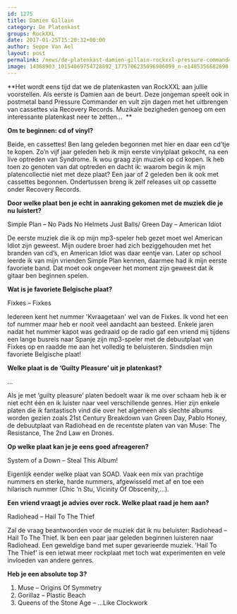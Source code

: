```yaml
---
id: 1275
title: Damien Gillain 
category: De Platenkast
groups: RockXXL
date: 2017-01-25T15:20:32+00:00
author: Seppe Van Ael
layout: post
permalink: /news/de-platenkast-damien-gillain-rockxxl-pressure-commander-recovery-records/
image: 14368903_10154069754728892_1775706235096986099_n-e1485356682698.jpg
---
```

**Het wordt eens tijd dat we de platenkasten van RockXXL aan jullie voorstellen. Als eerste is Damien aan de beurt. Deze jongeman speelt ook in postmetal band Pressure Commander en vult zijn dagen met het uitbrengen van cassettes via Recovery Records. Muzikale bezigheden genoeg om een interessante platenkast neer te zetten&#8230;  **

**Om te beginnen: cd of vinyl?**

Beide, en cassettes! Ben lang geleden begonnen met hier en daar een cd’tje te kopen. Zo’n vijf jaar geleden heb ik mijn eerste vinylplaat gekocht, na een live optreden van Syndrome. Ik wou graag zijn muziek op cd kopen. Ik heb toen zo genoten van dat optreden en dacht ik: waarom begin ik mijn platencollectie niet met deze plaat? Een jaar of 2 geleden ben ik ook met cassettes begonnen. Ondertussen breng ik zelf releases uit op cassette onder Recovery Records.

**Door welke plaat ben je echt in aanraking gekomen met de muziek die je nu luistert?**

Simple Plan – No Pads No Helmets Just Balls/ Green Day – American Idiot

De eerste muziek die ik op mijn mp3-speler heb gezet moet wel American Idiot zijn geweest. Mijn oudere broer had zich beziggehouden met het branden van cd’s, en American Idiot was daar eentje van. Later op school leerde ik van mijn vrienden Simple Plan kennen, daarmee had ik mijn eerste favoriete band. Dat moet ook ongeveer het moment zijn geweest dat ik gitaar ben beginnen spelen.

**Wat is je favoriete Belgische plaat?**

Fixkes – Fixkes

Iedereen kent het nummer 'Kvraagetaan' wel van de Fixkes. Ik vond het een tof nummer maar heb er nooit veel aandacht aan besteed. Enkele jaren nadat het nummer kapot was gedraaid op de radio gaf een vriend mij tijdens een lange busreis naar Spanje zijn mp3-speler met de debuutplaat van Fixkes op en raadde me aan het volledig te beluisteren. Sindsdien mijn favoriete Belgische plaat!

**Welke plaat is de ‘Guilty Pleasure’ uit je platenkast?**

&#8230;

Als je met ‘guilty pleasure’ platen bedoelt waar ik me over schaam heb ik er niet echt één en ik luister naar veel verschillende genres. Hier zijn enkele platen die ik fantastisch vind die over het algemeen als slechte albums worden gezien zoals 21st Century Breakdown van Green Day, Pablo Honey, de debuutplaat van Radiohead en de recentste platen van van Muse: The Resistance, The 2nd Law en Drones.

**Op welke plaat kan je je eens goed afreageren?**

System of a Down – Steal This Album!

Eigenlijk eender welke plaat van SOAD. Vaak een mix van prachtige nummers en sterke, harde nummers, afgewisseld met af en toe een hilarisch nummer (Chic ’n Stu, Vicinity Of Obscenity,…).

**Een vriend vraagt je advies over rock. Welke plaat raad je hem aan?**

Radiohead – Hail To The Thief

Zal de vraag beantwoorden voor de muziek dat ik nu beluister: Radiohead – Hail To The Thief. Ik ben een paar jaar geleden beginnen luisteren naar Radiohead. Een geweldige band met super gevarieerde muziek. 'Hail To The Thief' is een ietwat meer rockplaat met toch wat experimenten en vele invloeden van andere genres.

**Heb je een absolute top 3?**

  1. Muse – Origins Of Symmetry
  2. Gorillaz – Plastic Beach
  3. Queens of the Stone Age – …Like Clockwork